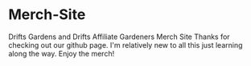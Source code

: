 # Merch-Site
Drifts Gardens and Drifts Affiliate Gardeners Merch Site
Thanks for checking out our github page. I'm relatively new to all this just learning along the way. 
Enjoy the merch!
